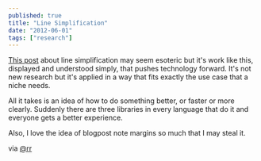 ```yaml
---
published: true
title: "Line Simplification"
date: "2012-06-01"
tags: ["research"]
---
```

[This post](http://bost.ocks.org/mike/simplify/) about line simplification may seem esoteric but it's work like this, displayed and understood simply, that pushes technology forward. It's not new research but it's applied in a way that fits exactly the use case that a niche needs.

All it takes is an idea of how to do something better, or faster or more clearly. Suddenly there are three libraries in every language that do it and everyone gets a better experience.

Also, I love the idea of blogpost note margins so much that I may steal it.

via [@rr](https://twitter.com/rr/status/208711616701804545)
